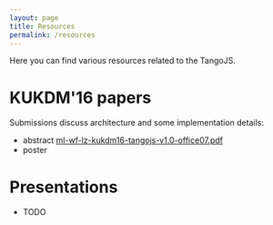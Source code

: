 ```yaml
---
layout: page
title: Resources
permalink: /resources
---
```


Here you can find various resources related to the TangoJS.

# KUKDM'16 papers

Submissions discuss architecture and some implementation details:

* abstract [ml-wf-lz-kukdm16-tangojs-v1.0-office07.pdf](
  https://github.com/mliszcz/msc-thesis/raw/master/papers/kukdm16/ml-wf-lz-kukdm16-tangojs-v1.0-office07.pdf)
* poster

# Presentations

* TODO
